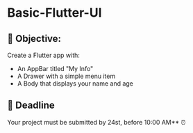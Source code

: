 # Basic-Flutter-UI


## 🎯 Objective:

Create a Flutter app with:

- An AppBar titled "My Info"
- A Drawer with a simple menu item
- A Body that displays your name and age


## 📅 Deadline

Your project must be submitted by 24st, before 10:00 AM** ⏰
